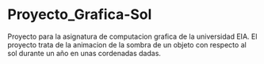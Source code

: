 # Proyecto_Grafica-Sol
Proyecto para la asignatura de computacion grafica de la universidad EIA. El proyecto trata de la animacion de la sombra de un objeto con respecto al sol durante un año en unas cordenadas dadas.

